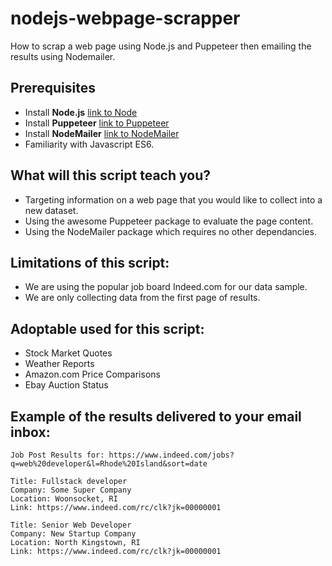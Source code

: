 # nodejs-webpage-scrapper
How to scrap a web page using Node.js and Puppeteer then emailing the results using Nodemailer.

## Prerequisites
* Install **Node.js** [link to Node](https://nodejs.org/en/)
* Install **Puppeteer** [link to Puppeteer](https://github.com/GoogleChrome/puppeteer)
* Install **NodeMailer** [link to NodeMailer](https://nodemailer.com/about/)
* Familiarity with Javascript ES6.

## What will this script teach you?
* Targeting information on a web page that you would like to collect into a new dataset.
* Using the awesome Puppeteer package to evaluate the page content.
* Using the NodeMailer package which requires no other dependancies.

## Limitations of this script:
* We are using the popular job board Indeed.com for our data sample. 
* We are only collecting data from the first page of results.

## Adoptable used for this script:
* Stock Market Quotes
* Weather Reports
* Amazon.com Price Comparisons
* Ebay Auction Status

## Example of the results delivered to your email inbox:
```text
Job Post Results for: https://www.indeed.com/jobs?q=web%20developer&l=Rhode%20Island&sort=date

Title: Fullstack developer
Company: Some Super Company
Location: Woonsocket, RI
Link: https://www.indeed.com/rc/clk?jk=00000001

Title: Senior Web Developer
Company: New Startup Company
Location: North Kingstown, RI
Link: https://www.indeed.com/rc/clk?jk=00000001
```